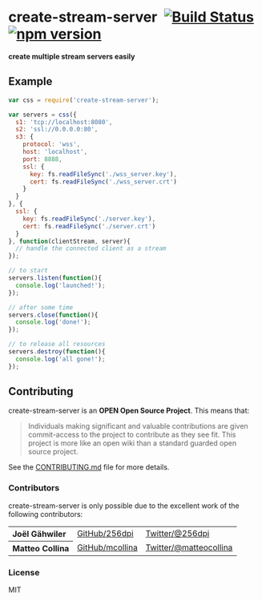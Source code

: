 # create-stream-server&nbsp;&nbsp;[![Build Status](https://travis-ci.org/mqttjs/create-stream-server.png)](https://travis-ci.org/mqttjs/create-stream-server) [![npm version](https://badge.fury.io/js/create-stream-server.svg)](http://badge.fury.io/js/create-stream-server)

**create multiple stream servers easily**

## Example

```js
var css = require('create-stream-server');

var servers = css({
  s1: 'tcp://localhost:8080',
  s2: 'ssl://0.0.0.0:80',
  s3: {
    protocol: 'wss',
    host: 'localhost',
    port: 8888,
    ssl: {
      key: fs.readFileSync('./wss_server.key'),
      cert: fs.readFileSync('./wss_server.crt')
    }
  }
}, {
  ssl: {
    key: fs.readFileSync('./server.key'),
    cert: fs.readFileSync('./server.crt')
  }
}, function(clientStream, server){
  // handle the connected client as a stream
});

// to start
servers.listen(function(){
  console.log('launched!');
});

// after some time
servers.close(function(){
  console.log('done!');
});

// to release all resources
servers.destroy(function(){
  console.log('all gone!');
});
```

## Contributing

create-stream-server is an **OPEN Open Source Project**. This means that:

> Individuals making significant and valuable contributions are given commit-access to the project to contribute as they see fit. This project is more like an open wiki than a standard guarded open source project.

See the [CONTRIBUTING.md](https://github.com/mqttjs/create-stream-server/blob/master/CONTRIBUTING.md) file for more details.

### Contributors

create-stream-server is only possible due to the excellent work of the following contributors:

<table><tbody>
<tr><th align="left">Joël Gähwiler</th><td><a href="https://github.com/256dpi">GitHub/256dpi</a></td><td><a href="http://twitter.com/256dpi">Twitter/@256dpi</a></td></tr>
<tr><th align="left">Matteo Collina</th><td><a href="https://github.com/mcollina">GitHub/mcollina</a></td><td><a href="http://twitter.com/matteocollina">Twitter/@matteocollina</a></td></tr>
</tbody></table>

### License

MIT
